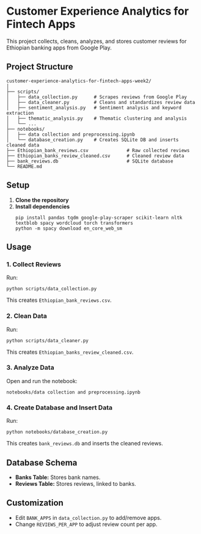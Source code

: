 # Customer Experience Analytics for Fintech Apps

This project collects, cleans, analyzes, and stores customer reviews for Ethiopian banking apps from Google Play.

## Project Structure

```
customer-experience-analytics-for-fintech-apps-week2/
│
├── scripts/
│   ├── data_collection.py      # Scrapes reviews from Google Play
│   ├── data_cleaner.py         # Cleans and standardizes review data
│   ├── sentiment_analysis.py   # Sentiment analysis and keyword extraction
│   ├── thematic_analysis.py    # Thematic clustering and analysis
│   └── ...
├── notebooks/
│   ├── data collection and preprocessing.ipynb
│   └── database_creation.py    # Creates SQLite DB and inserts cleaned data
├── Ethiopian_bank_reviews.csv              # Raw collected reviews
├── Ethiopian_banks_review_cleaned.csv      # Cleaned review data
├── bank_reviews.db                         # SQLite database
└── README.md
```

## Setup

1. **Clone the repository**
2. **Install dependencies**
   ```
   pip install pandas tqdm google-play-scraper scikit-learn nltk textblob spacy wordcloud torch transformers
   python -m spacy download en_core_web_sm
   ```

## Usage

### 1. Collect Reviews

Run:
```
python scripts/data_collection.py
```
This creates `Ethiopian_bank_reviews.csv`.

### 2. Clean Data

Run:
```
python scripts/data_cleaner.py
```
This creates `Ethiopian_banks_review_cleaned.csv`.

### 3. Analyze Data

Open and run the notebook:
```
notebooks/data collection and preprocessing.ipynb
```

### 4. Create Database and Insert Data

Run:
```
python notebooks/database_creation.py
```
This creates `bank_reviews.db` and inserts the cleaned reviews.

## Database Schema

- **Banks Table:** Stores bank names.
- **Reviews Table:** Stores reviews, linked to banks.

## Customization

- Edit `BANK_APPS` in `data_collection.py` to add/remove apps.
- Change `REVIEWS_PER_APP` to adjust review count per app.



